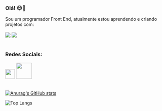 ### Olá! :blush::wave:

Sou um programador Front End, atualmente estou aprendendo e criando projetos com:
<br>
<br>
<img src="https://img.shields.io/badge/HTML5-E34F26?style=for-the-badge&logo=html5&logoColor=white"> <img src="https://img.shields.io/badge/CSS3-1572B6?style=for-the-badge&logo=css3&logoColor=white">
<br>
<br>
### Redes Sociais:

<a href="https://www.instagram.com/samueloripes_?igsh=OWd2emZ6cG4yZ2Fh" target="_blanck"><img src="https://freepngimg.com/download/logo/69768-logo-computer-layout-instagram-icons-png-file-hd.png" width="30px"></a>
<a href="https://www.linkedin.com/in/samuel-oripes" target="_blanck"><img src="https://aliciavalero.com/wp-content/uploads/2020/11/logo-Linkedin.png" width="50px"></a>
<br>
<br>
<br>
[![Anurag's GitHub stats](https://github-readme-stats.vercel.app/api?username=Samuel-Oripes)](https://github.com/anuraghazra/github-readme-stats)

![Top Langs](https://github-readme-stats.vercel.app/api/top-langs/?username=Samuel-Oripes&layout=compact)

